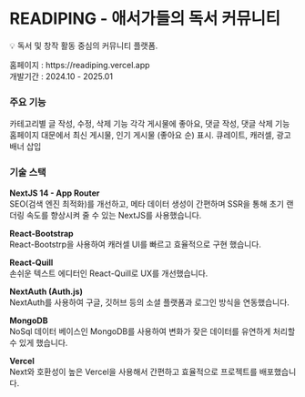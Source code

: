 # READIPING - 애서가들의 독서 커뮤니티

<p>💡 독서 및 창작 활동 중심의 커뮤니티 플랫폼.</p>
<p>
홈페이지 : https://readiping.vercel.app<br>
개발기간 : 2024.10 - 2025.01<br>
</p>

### 주요 기능

<p>
카테고리별 글 작성, 수정, 삭제 기능
각각 게시물에 좋아요, 댓글 작성, 댓글 삭제 기능
홈페이지 대문에서 최신 게시물, 인기 게시물 (좋아요 순) 표시.
큐레이트, 캐러셀, 광고 배너 삽입
</p>


### 기술 스택

<p>

**NextJS 14 - App Router**<br>
SEO(검색 엔진 최적화)를 개선하고, 메타 데이터 생성이 간편하며 SSR을 통해 초기 랜더링 속도를 향상시켜 줄 수 있는 NextJS를 사용했습니다.

**React-Bootstrap**<br>
React-Bootstrp을 사용하여 캐러셀 UI를 빠르고 효율적으로 구현 했습니다.

**React-Quill**<br>
손쉬운 텍스트 에디터인 React-Quill로 UX를 개선했습니다.

**NextAuth (Auth.js)** <br>
NextAuth를 사용하여 구글, 깃허브 등의 소셜 플랫폼과 로그인 방식을 연동했습니다.

**MongoDB**<br>
NoSql 데이터 베이스인 MongoDB를 사용하여 변화가 잦은 데이터를 유연하게 처리할 수 있게 했습니다.

**Vercel**<br>
Next와 호환성이 높은 Vercel을 사용해서 간편하고 효율적으로 프로젝트를 배포했습니다.
</p>


